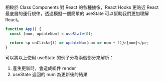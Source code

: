 相較於 Class Components 對 React 的各種抽像，React Hooks 更貼近 React 最底層的運行規律，透過模擬一個簡單的 useState 可以幫助我們更加理解 React。

```js
function App() {
  const [num, updateNum] = useState(0);

  return <p onClick={() => updateNum(num => num + 1)}>{num}</p>;
}
```

可以將以上使用 useState 的例子分為兩個部分來解析：

1. 產生更新時，會造成組件 render
2. useState 返回的 num 為更新後的結果


